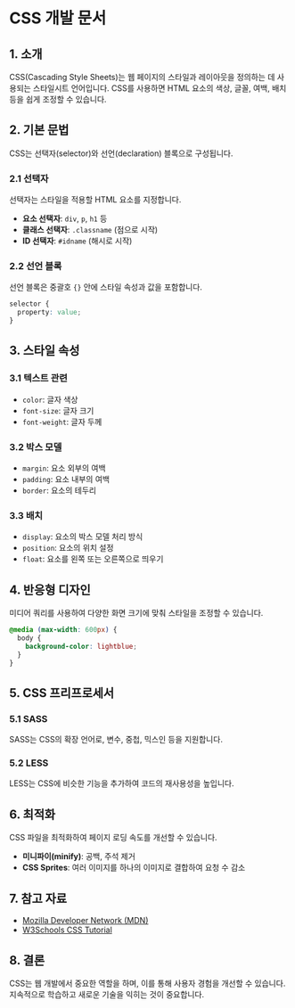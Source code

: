 # CSS 개발 문서

## 1. 소개

CSS(Cascading Style Sheets)는 웹 페이지의 스타일과 레이아웃을 정의하는 데 사용되는 스타일시트 언어입니다. CSS를 사용하면 HTML 요소의 색상, 글꼴, 여백, 배치 등을 쉽게 조정할 수 있습니다.

## 2. 기본 문법

CSS는 선택자(selector)와 선언(declaration) 블록으로 구성됩니다.

### 2.1 선택자

선택자는 스타일을 적용할 HTML 요소를 지정합니다.

- **요소 선택자**: `div`, `p`, `h1` 등
- **클래스 선택자**: `.classname` (점으로 시작)
- **ID 선택자**: `#idname` (해시로 시작)

### 2.2 선언 블록

선언 블록은 중괄호 `{}` 안에 스타일 속성과 값을 포함합니다.

```css
selector {
  property: value;
}
```

## 3. 스타일 속성

### 3.1 텍스트 관련

- `color`: 글자 색상
- `font-size`: 글자 크기
- `font-weight`: 글자 두께

### 3.2 박스 모델

- `margin`: 요소 외부의 여백
- `padding`: 요소 내부의 여백
- `border`: 요소의 테두리

### 3.3 배치

- `display`: 요소의 박스 모델 처리 방식
- `position`: 요소의 위치 설정
- `float`: 요소를 왼쪽 또는 오른쪽으로 띄우기

## 4. 반응형 디자인

미디어 쿼리를 사용하여 다양한 화면 크기에 맞춰 스타일을 조정할 수 있습니다.

```css
@media (max-width: 600px) {
  body {
    background-color: lightblue;
  }
}
```

## 5. CSS 프리프로세서

### 5.1 SASS

SASS는 CSS의 확장 언어로, 변수, 중첩, 믹스인 등을 지원합니다.

### 5.2 LESS

LESS는 CSS에 비슷한 기능을 추가하여 코드의 재사용성을 높입니다.

## 6. 최적화

CSS 파일을 최적화하여 페이지 로딩 속도를 개선할 수 있습니다.

- **미니파이(minify)**: 공백, 주석 제거
- **CSS Sprites**: 여러 이미지를 하나의 이미지로 결합하여 요청 수 감소

## 7. 참고 자료

- [Mozilla Developer Network (MDN)](https://developer.mozilla.org/en-US/docs/Web/CSS)
- [W3Schools CSS Tutorial](https://www.w3schools.com/css/)

## 8. 결론

CSS는 웹 개발에서 중요한 역할을 하며, 이를 통해 사용자 경험을 개선할 수 있습니다. 지속적으로 학습하고 새로운 기술을 익히는 것이 중요합니다.
